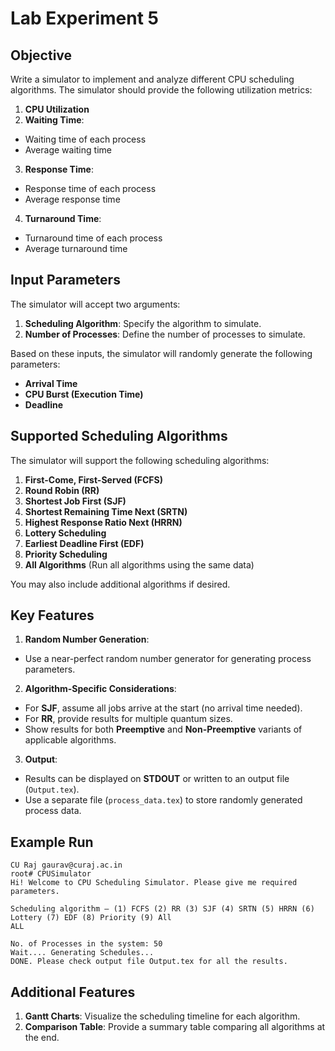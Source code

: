 # Lab Experiment 5

## Objective

Write a simulator to implement and analyze different CPU scheduling algorithms. The simulator should provide the following utilization metrics:

1. **CPU Utilization**
2. **Waiting Time**:
  - Waiting time of each process
  - Average waiting time
3. **Response Time**:
  - Response time of each process
  - Average response time
4. **Turnaround Time**:
  - Turnaround time of each process
  - Average turnaround time

## Input Parameters

The simulator will accept two arguments:
1. **Scheduling Algorithm**: Specify the algorithm to simulate.
2. **Number of Processes**: Define the number of processes to simulate.

Based on these inputs, the simulator will randomly generate the following parameters:
- **Arrival Time**
- **CPU Burst (Execution Time)**
- **Deadline**

## Supported Scheduling Algorithms

The simulator will support the following scheduling algorithms:
1. **First-Come, First-Served (FCFS)**
2. **Round Robin (RR)**
3. **Shortest Job First (SJF)**
4. **Shortest Remaining Time Next (SRTN)**
5. **Highest Response Ratio Next (HRRN)**
6. **Lottery Scheduling**
7. **Earliest Deadline First (EDF)**
8. **Priority Scheduling**
9. **All Algorithms** (Run all algorithms using the same data)

You may also include additional algorithms if desired.

## Key Features

1. **Random Number Generation**:
  - Use a near-perfect random number generator for generating process parameters.
2. **Algorithm-Specific Considerations**:
  - For **SJF**, assume all jobs arrive at the start (no arrival time needed).
  - For **RR**, provide results for multiple quantum sizes.
  - Show results for both **Preemptive** and **Non-Preemptive** variants of applicable algorithms.
3. **Output**:
  - Results can be displayed on **STDOUT** or written to an output file (`Output.tex`).
  - Use a separate file (`process_data.tex`) to store randomly generated process data.

## Example Run

```plaintext
CU Raj gaurav@curaj.ac.in
root# CPUSimulator
Hi! Welcome to CPU Scheduling Simulator. Please give me required parameters.

Scheduling algorithm – (1) FCFS (2) RR (3) SJF (4) SRTN (5) HRRN (6) Lottery (7) EDF (8) Priority (9) All
ALL

No. of Processes in the system: 50
Wait.... Generating Schedules...
DONE. Please check output file Output.tex for all the results.
```

## Additional Features

1. **Gantt Charts**: Visualize the scheduling timeline for each algorithm.
2. **Comparison Table**: Provide a summary table comparing all algorithms at the end.

